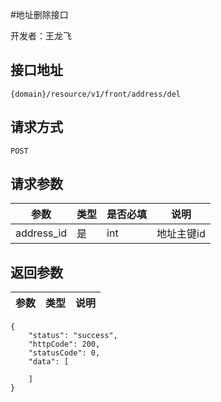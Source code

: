 #地址删除接口

开发者：王龙飞

## 接口地址
`{domain}/resource/v1/front/address/del`

## 请求方式
   `POST`
  
## 请求参数

|参数|类型|是否必填|说明|
| - | - | - | - |
| address_id | 是 | int | 地址主键id |

## 返回参数
|参数|类型|说明|
| - | - | - |

```
{
    "status": "success",
    "httpCode": 200,
    "statusCode": 0,
    "data": [

    ]
}
```
